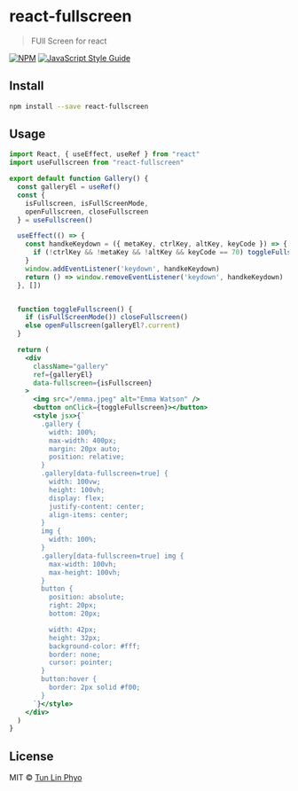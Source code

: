 # react-fullscreen

> FUll Screen for react

[![NPM](https://img.shields.io/npm/v/react-fullscreen.svg)](https://www.npmjs.com/package/react-fullscreen) [![JavaScript Style Guide](https://img.shields.io/badge/code_style-standard-brightgreen.svg)](https://standardjs.com)

## Install

```bash
npm install --save react-fullscreen
```

## Usage

```jsx
import React, { useEffect, useRef } from "react"
import useFullscreen from "react-fullscreen"

export default function Gallery() {
  const galleryEl = useRef()
  const {
    isFullscreen, isFullScreenMode,
    openFullscreen, closeFullscreen
  } = useFullscreen()

  useEffect(() => {
    const handkeKeydown = ({ metaKey, ctrlKey, altKey, keyCode }) => {
      if (!ctrlKey && !metaKey && !altKey && keyCode == 70) toggleFullscreen() // toggel fullscreen with F key
    }
    window.addEventListener('keydown', handkeKeydown)
    return () => window.removeEventListener('keydown', handkeKeydown)
  }, [])


  function toggleFullscreen() {
    if (isFullScreenMode()) closeFullscreen()
    else openFullscreen(galleryEl?.current)
  }

  return (
    <div
      className="gallery"
      ref={galleryEl}
      data-fullscreen={isFullscreen}
    >
      <img src="/emma.jpeg" alt="Emma Watson" />
      <button onClick={toggleFullscreen}></button>
      <style jsx>{`
        .gallery {
          width: 100%;
          max-width: 400px;
          margin: 20px auto;
          position: relative;
        }
        .gallery[data-fullscreen=true] {
          width: 100vw;
          height: 100vh;
          display: flex;
          justify-content: center;
          align-items: center;
        }
        img {
          width: 100%;
        }
        .gallery[data-fullscreen=true] img {
          max-width: 100vh;
          max-height: 100vh;
        }
        button {
          position: absolute;
          right: 20px;
          bottom: 20px;

          width: 42px;
          height: 32px;
          background-color: #fff;
          border: none;
          cursor: pointer;
        }
        button:hover {
          border: 2px solid #f00;
        }
      `}</style>
    </div>
  )
}
```

## License

MIT © [Tun Lin Phyo](https://github.com/tunlinphyo)
